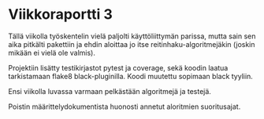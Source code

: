 # Viikkoraportti 3

Tällä viikolla työskentelin vielä paljolti käyttöliittymän parissa, mutta sain sen aika pitkälti pakettiin ja ehdin aloittaa jo itse reitinhaku-algoritmejäkin (joskin mikään ei vielä ole valmis).

Projektiin lisätty testikirjastot pytest ja coverage, sekä koodin laatua tarkistamaan flake8 black-pluginilla.
Koodi muutettu sopimaan black tyyliin.

Ensi viikolla luvassa varmaan pelkästään algoritmejä ja testejä.

Poistin määrittelydokumentista huonosti annetut aloritmien suoritusajat.